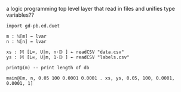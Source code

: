 a logic programming top level layer that read in files and unifies type
variables??

    import gd-pb.ed.duet
    
    m : ℕ[m] ← lvar
    n : ℕ[n] ← lvar
    
    xs : 𝕄 [L∞, U|m, n⋅𝔻 ] ← readCSV "data.csv"
    ys : 𝕄 [L∞, U|m, 1⋅𝔻 ] ← readCSV "labels.csv"
    
    print@(m) -- print length of db
    
    main@[m, n, 0.05 100 0.0001 0.0001 . xs, ys, 0.05, 100, 0.0001, 0.0001, 1]

